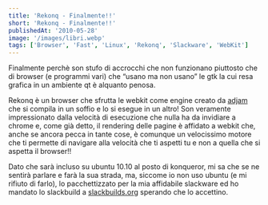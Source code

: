 ```yaml
---
title: 'Rekonq - Finalmente!!'
short: 'Rekonq - Finalmente!!'
publishedAt: '2010-05-28'
image: '/images/libri.webp'
tags: ['Browser', 'Fast', 'Linux', 'Rekonq', 'Slackware', 'WebKit']
---
```


Finalmente perchè son stufo di accrocchi che non funzionano piuttosto che di browser (e programmi vari) che “usano ma non usano” le gtk la cui resa grafica in un ambiente qt è alquanto penosa.

Rekonq è un browser che sfrutta le webkit come engine creato da [adjam](http://adjamblog.wordpress.com/ "Adjam's WebLog") che si compila in un soffio e lo si esegue in un altro! Son veramente impressionato dalla velocità di esecuzione che nulla ha da invidiare a chrome e, come già detto, il rendering delle pagine è affidato a webkit che, anche se ancora pecca in tante cose, è comunque un velocissimo motore che ti permette di navigare alla velocità che ti aspetti tu e non a quella che si aspetta il browser!!

Dato che sarà incluso su ubuntu 10.10 al posto di konqueror, mi sa che se ne sentirà parlare e farà la sua strada, ma, siccome io non uso ubuntu (e mi rifiuto di farlo), lo pacchettizzato per la mia affidabile slackware ed ho mandato lo slackbuild a [slackbuilds.org](http://slackbuilds.org/) sperando che lo accettino.